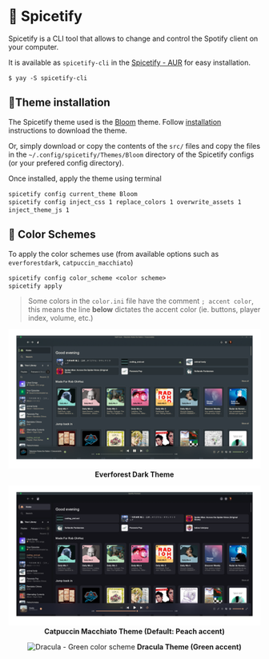 # 🎵 Spicetify

Spicetify is a CLI tool that allows to change and control the Spotify client on your computer.

It is available as `spicetify-cli` in the [Spicetify - AUR](https://aur.archlinux.org/packages/spicetify-cli) for easy installation.

```shell
$ yay -S spicetify-cli
```

## 🔧Theme installation
The Spicetify theme used is the [Bloom](https://github.com/nimsandu/spicetify-bloom) theme. Follow [installation](https://github.com/nimsandu/spicetify-bloom#installation) instructions to download the theme. 

Or, simply download or copy the contents of the `src/` files and copy the files in the `~/.config/spicetify/Themes/Bloom` directory of the Spicetify configs (or your prefered config directory).

Once installed, apply the theme using terminal

```shell
spicetify config current_theme Bloom
spicetify config inject_css 1 replace_colors 1 overwrite_assets 1 inject_theme_js 1
```

## 🎨 Color Schemes

To apply the color schemes use (from available options such as `everforestdark`, `catpuccin_macchiato`)

```shell
spicetify config color_scheme <color scheme>
spicetify apply
```

> Some colors in the `color.ini` file have the comment `; accent color`, this means the line **below** dictates the accent color (ie. buttons, player index, volume, etc.)

<div style="text-align:center;">

![Everforest Dark color scheme](img/bloom_everforestdark.png)
**Everforest Dark Theme**

![Catpuccin - Macchiato (Accent: Peach) color scheme](img/bloom_macchiato-peach.png)
**Catpuccin Macchiato Theme (Default: Peach accent)**

![Dracula - Green color scheme](img/bloom_dracula-green.png)
**Dracula Theme (Green accent)**

</div>


